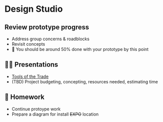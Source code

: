 # Design Studio

## Review prototype progress

- Address group concerns & roadblocks
- Revisit concepts
- 🚩 You should be around 50% done with your prototype by this point

## 👨‍🏫 Presentations

- [Tools of the Trade](./docs/tools-of-the-trade.md)
- (TBD) Project budgeting, concepting, resources needed, estimating time

## 📝 Homework

- Continue protoype work
- Prepare a diagram for install ~~EXPO~~ location
